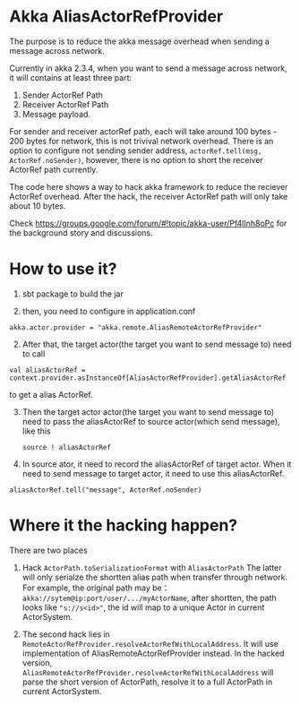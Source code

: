 Akka AliasActorRefProvider
==================================

The purpose is to reduce the akka message overhead when sending a message across network.

Currently in akka 2.3.4, when you want to send a message across network, it will contains at least three part:

1. Sender ActorRef Path
2. Receiver ActorRef Path
3. Message payload.

For sender and receiver actorRef path, each will take around 100 bytes - 200 bytes for network, this is not trivival network overhead. There is an option to configure not sending sender address, ```actorRef.tell(msg, ActorRef.noSender)```, however, there is no option to short the receiver ActorRef path currently. 


The code here shows a way to hack akka framework to reduce the reciever ActorRef overhead. After the hack, the receiver ActorRef path will only take about 10 bytes.


Check https://groups.google.com/forum/#!topic/akka-user/Pf4lInh8oPc for the background story and discussions.


How to use it?
==================================

1. sbt package to build the jar

2. then, you need to configure in application.conf 

  ```
  akka.actor.provider = "akka.remote.AliasRemoteActorRefProvider"
  ``` 
2. After that, the target actor(the target you want to send message to) need to call 

  ```
  val aliasActorRef = context.provider.asInstanceOf[AliasActorRefProvider].getAliasActorRef
  ``` 
  to get a alias ActorRef.

3. Then the target actor actor(the target you want to send message to) need to pass the aliasActorRef to source actor(which send message), like this

   ```
   source ! aliasActorRef
   ```

4. In source ator, it need to record the aliasActorRef of target actor. When it need to send message to target actor, it need to use this aliasActorRef.

  ```
  aliasActorRef.tell("message", ActorRef.noSender)
  ```

Where it the hacking happen?
==================================
There are two places

1. Hack ```ActorPath.toSerializationFormat``` with ```AliasActorPath```
The latter will only serialze the shortten alias path when transfer through network. For example, the original path may be：``` akka://sytem@ip:port/user/.../myActorName```, 
after shortten, the path looks like ```"s://s<id>"```, the id will map to a unique Actor in current ActorSystem.

2. The second hack lies in ```RemoteActorRefProvider.resolveActorRefWithLocalAddress```. It will use implementation of AliasRemoteActorRefProvider instead.
In the hacked version,``` AliasRemoteActorRefProvider.resolveActorRefWithLocalAddress``` will parse the short version of ActorPath, resolve it to a full ActorPath in current ActorSystem. 





